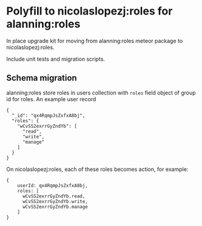 # Polyfill to nicolaslopezj:roles  for alanning:roles 


In place upgrade kit for moving from alanning:roles meteor package to nicolaslopezj:roles. 

Include unit tests and migration scripts.

## Schema migration

alanning:roles store roles in users collection with `roles` field object of group id for roles. An example user record

    {
      "_id": "qx4RqmpJsZxfxA8bj",
      "roles": {
        "wCvSS2exrrGyZndYb": [
          "read",
          "write",
          "manage"
        ]
      }
    }
    
On nicolaslopezj:roles, each of these roles becomes action, for example:
    
    {
        userId: qx4RqmpJsZxfxA8bj, 
        roles: [
          wCvSS2exrrGyZndYb.read, 
          wCvSS2exrrGyZndYb.write, 
          wCvSS2exrrGyZndYb.manage
        ]
    }
    
